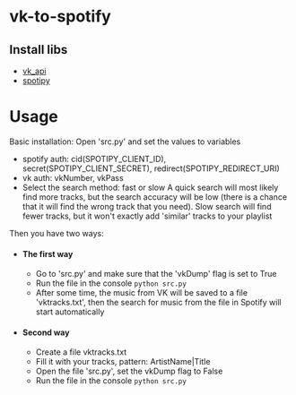 # vk-to-spotify

## Install libs
- [vk_api](https://github.com/python273/vk_api)
- [spotipy](https://spotipy.readthedocs.io/en/2.13.0/)

# Usage
Basic installation:
Open 'src.py' and set the values to variables
- spotify auth: cid(SPOTIPY_CLIENT_ID), secret(SPOTIPY_CLIENT_SECRET), redirect(SPOTIPY_REDIRECT_URI)
- vk auth: vkNumber, vkPass
- Select the search method: fast or slow
A quick search will most likely find more tracks, but the search accuracy will be low (there is a chance that it will find the wrong track that you need).
Slow search will find fewer tracks, but it won't exactly add 'similar' tracks to your playlist

Then you have two ways:
- #### The first way
	- Go to 'src.py' and make sure that the 'vkDump' flag is set to True
	- Run the file in the console ```python src.py```
	- After some time, the music from VK will be saved to a file 'vktracks.txt', then the search for music from the file in Spotify will start automatically
- #### Second way
	- Create a file vktracks.txt 
	- Fill it with your tracks, pattern: ArtistName|Title 
	- Open the file 'src.py', set the vkDump flag to False 
	- Run the file in the console ```python src.py``` 
